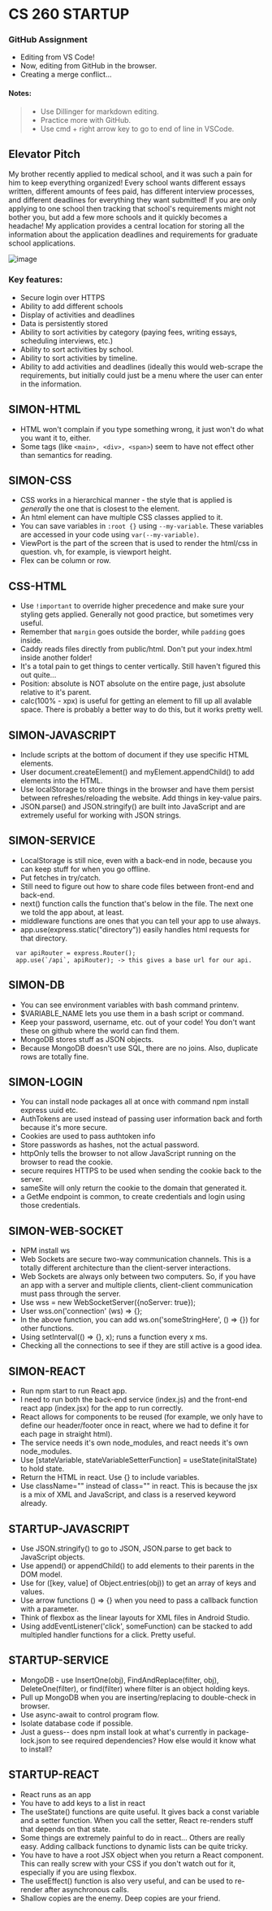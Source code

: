 # CS 260 STARTUP
### GitHub Assignment
- Editing from VS Code!
- Now, editing from GitHub in the browser.
- Creating a merge conflict...
#### Notes:
> - Use Dillinger for markdown editing.
> - Practice more with GitHub.
> - Use cmd + right arrow key to go to end of line in VSCode.

## Elevator Pitch
My brother recently applied to medical school, and it was such a pain for him to keep everything organized! Every school wants different essays written, different amounts of fees paid, has different interview processes, and different deadlines for everything they want submitted! If you are only applying to one school then tracking that school's requirements might not bother you, but add a few more schools and it quickly becomes a headache! My application provides a central location for storing all the information about the application deadlines and requirements for graduate school applications.

![image](https://user-images.githubusercontent.com/60210286/215250464-3e3fc4f1-e02c-4659-8b1c-977b5e95af39.png)

### Key features:
- Secure login over HTTPS
- Ability to add different schools
- Display of activities and deadlines
- Data is persistently stored
- Ability to sort activities by category (paying fees, writing essays, scheduling interviews, etc.)
- Ability to sort activities by school.
- Ability to sort activities by timeline.
- Ability to add activities and deadlines (ideally this would web-scrape the requirements, but initially could just be a menu where the user can enter in the information.

## SIMON-HTML
- HTML won't complain if you type something wrong, it just won't do what you want it to, either.
- Some tags (like ``<main>, <div>, <span>``) seem to have not effect other than semantics for reading. 

## SIMON-CSS
- CSS works in a hierarchical manner - the style that is applied is *generally* the one that is closest to the element.
- An html element can have multiple CSS classes applied to it.
- You can save variables in ``:root {}`` using ``--my-variable``. These variables are accessed in your code using ``var(--my-variable)``. 
- ViewPort is the part of the screen that is used to render the html/css in question. vh, for example, is viewport height.
- Flex can be column or row.

## CSS-HTML
- Use ``!important`` to override higher precedence and make sure your styling gets applied. Generally not good practice, but sometimes very useful.
- Remember that ``margin`` goes outside the border, while ``padding`` goes inside.
- Caddy reads files directly from public/html. Don't put your index.html inside another folder!
- It's a total pain to get things to center vertically. Still haven't figured this out quite...
- Position: absolute is NOT absolute on the entire page, just absolute relative to it's parent.
- calc(100% - xpx) is useful for getting an element to fill up all avalable space. There is probably a better way to do this, but it works pretty well.

## SIMON-JAVASCRIPT
- Include scripts at the bottom of document if they use specific HTML elements.
- User document.createElement() and myElement.appendChild() to add elements into the HTML.
- Use localStorage to store things in the browser and have them persist between refreshes/reloading the website. Add things in key-value pairs.
- JSON.parse() and JSON.stringify() are built into JavaScript and are extremely useful for working with JSON strings.


## SIMON-SERVICE
- LocalStorage is still nice, even with a back-end in node, because you can keep stuff for when you go offline.
- Put fetches in try/catch.
- Still need to figure out how to share code files between front-end and back-end.
- next() function calls the function that's below in the file. The next one we told the app about, at least.
- middleware functions are ones that you can tell your app to use always.
- app.use(express.static("directory")) easily handles html requests for that directory.
```
  var apiRouter = express.Router();
  app.use(`/api`, apiRouter); -> this gives a base url for our api.
```
## SIMON-DB
- You can see environment variables with bash command printenv.
- $VARIABLE_NAME lets you use them in a bash script or command.
- Keep your password, username, etc. out of your code! You don't want these on github where the world can find them.
- MongoDB stores stuff as JSON objects.
- Because MongoDB doesn't use SQL, there are no joins. Also, duplicate rows are totally fine.

## SIMON-LOGIN
- You can install node packages all at once with command npm install express uuid etc.
- AuthTokens are used instead of passing user information back and forth because it's more secure.
- Cookies are used to pass authtoken info
- Store passwords as hashes, not the actual password.
- httpOnly tells the browser to not allow JavaScript running on the browser to read the cookie.
- secure requires HTTPS to be used when sending the cookie back to the server.
- sameSite will only return the cookie to the domain that generated it.
- a GetMe endpoint is common, to create credentials and login using those credentials.

## SIMON-WEB-SOCKET
- NPM install ws
- Web Sockets are secure two-way communication channels. This is a totally different architecture than the client-server interactions.
- Web Sockets are always only between two computers. So, if you have an app with a server and multiple clients, client-client communication must pass through the server.
- Use wss = new WebSocketServer({noServer: true});
- User wss.on('connection' (ws) => {};
- In the above function, you can add ws.on('someStringHere', () => {}) for other functions.
- Using setInterval(() => {}, x); runs a function every x ms.
- Checking all the connections to see if they are still active is a good idea.

## SIMON-REACT
- Run npm start to run React app.
- I need to run both the back-end service (index.js) and the front-end react app (index.jsx) for the app to run correctly.
- React allows for components to be reused (for example, we only have to define our header/footer once in react, where we had to define it for each page in straight html).
- The service needs it's own node_modules, and react needs it's own node_modules.
- Use [stateVariable, stateVariableSetterFunction] = useState(initalState) to hold state.
- Return the HTML in react. Use {} to include variables.
- Use className="" instead of class="" in react. This is because the jsx is a mix of XML and JavaScript, and class is a reserved keyword already.

## STARTUP-JAVASCRIPT
- Use JSON.stringify() to go to JSON, JSON.parse to get back to JavaScript objects.
- Use append() or appendChild() to add elements to their parents in the DOM model.
- Use for ([key, value] of Object.entries(obj)) to get an array of keys and values.
- Use arrow functions () => {} when you need to pass a callback function with a parameter.
- Think of flexbox as the linear layouts for XML files in Android Studio.
- Using addEventListener('click', someFunction) can be stacked to add multipled handler functions for a click. Pretty useful.

## STARTUP-SERVICE
- MongoDB - use InsertOne(obj), FindAndReplace(filter, obj), DeleteOne(filter), or find(filter) where filter is an object holding keys.
- Pull up MongoDB when you are inserting/replacing to double-check in browser.
- Use async-await to control program flow.
- Isolate database code if possible.
- Just a guess-- does npm install look at what's currently in package-lock.json to see required dependencies? How else would it know what to install?

## STARTUP-REACT
- React runs as an app
- You have to add keys to a list in react
- The useState() functions are quite useful. It gives back a const variable and a setter function. When you call the setter, React re-renders stuff that depends on that state.
- Some things are extremely painful to do in react... Others are really easy. Adding callback functions to dynamic lists can be quite tricky.
- You have to have a root JSX object when you return a React component. This can really screw with your CSS if you don't watch out for it, especially if you are using flexbox.
- The useEffect() function is also very useful, and can be used to re-render after asynchronous calls.
- Shallow copies are the enemy. Deep copies are your friend.